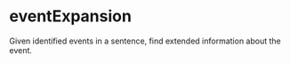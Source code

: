 eventExpansion
==============

Given identified events in a sentence, find extended information about the event.
